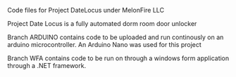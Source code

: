 Code files for Project DateLocus under MelonFire LLC

Project Date Locus is a fully automated dorm room door unlocker

Branch ARDUINO contains code to be uploaded and run continously on an arduino microcontroller. An Arduino Nano was used for this project

Branch WFA contains code to be run on through a windows form application through a .NET framework.
